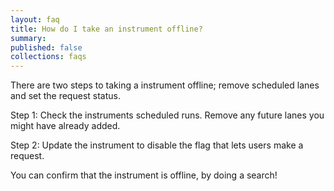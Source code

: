 ```yaml
---
layout: faq
title: How do I take an instrument offline?
summary:
published: false
collections: faqs
---
```


There are two steps to taking a instrument offline; remove scheduled lanes and set the request status.

Step 1: Check the instruments scheduled runs. Remove any future lanes you might have already added.

Step 2: Update the instrument to disable the flag that lets users make a request.

You can confirm that the instrument is offline, by doing a search!
